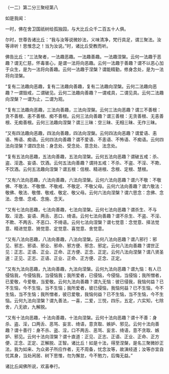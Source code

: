   （一二）第二分三聚经第八

  如是我闻：

  一时，佛在舍卫国祇树给孤独园，与大比丘众千二百五十人俱。

  尔时，世尊告诸比丘：“我与汝等说微妙法，义味清净，梵行具足，谓三聚法。汝等谛听！思惟念之！当为汝说。”时，诸比丘受教而听。

  佛告比丘：“三法聚者，一法趣恶趣。一法趣善趣。一法趣涅槃。云何一法趣于恶趣？谓无仁慈，怀毒害心，是谓一法将向恶趣。云何一法趣于善趣？谓不以恶心加于众生，是为一法将向善趣。云何一法趣于涅槃？谓能精勤，修身念处，是为一法将向涅槃。

  “复有二法趣向恶趣，复有二法趣向善趣，复有二法趣向涅槃。云何二法趣向恶趣？一谓毁戒，二谓破见。云何二法趣向善趣？一谓戒具，二谓见具。云何二法趣向涅槃？一谓为止，二谓为观。

  “复有三法趣向恶趣，三法向善趣，三法向涅槃。云何三法向恶趣？谓三不善根：贪不善根、恚不善根、痴不善根。云何三法向善趣？谓三善根：无贪善根、无恚善根、无痴善根。云何三法趣向涅槃？谓三三昧：空三昧、无相三昧、无作三昧。

  “又有四法趣向恶趣，四法向善趣，四法向涅槃。云何四法向恶趣？谓爱语、恚语、怖语、痴语。云何四法向善趣？谓不爱语、不恚语、不怖语、不痴语。云何四法向涅槃？谓四念处：身念处、受念处、意念处、法念处。

  “复有五法向恶趣，五法向善趣，五法向涅槃。云何五法向恶趣？谓破五戒：杀、盗、淫逸、妄语、饮酒。云何五法向善趣？谓持五戒：不杀、不盗、不淫、不欺、不饮酒。云何五法趣向涅槃？谓五根：信根、精进根、念根、定根、慧根。

  “又有六法向恶趣，六法向善趣，六法向涅槃。云何六法向恶趣？谓六不敬：不敬佛、不敬法、不敬僧、不敬戒、不敬定、不敬父母。云何六法向善趣？谓六敬法：敬佛、敬法、敬僧、敬戒、敬定、敬父母。云何六法向涅槃？谓六思念：念佛、念法、念僧、念戒、念施、念天。

  “又有七法向恶趣，七法向善趣，七法向涅槃。云何七法向恶趣？谓杀生、不与取、淫逸、妄语、两舌、恶口、绮语。云何七法向善趣？谓不杀生、不盗、不淫、不欺、不两舌、不恶口、不绮语。云何七法向涅槃？谓七觉意：念觉意、择法觉意、精进觉意、猗觉意、定觉意、喜觉意、舍觉意。

  “又有八法向恶趣，八法向善趣，八法向涅槃。云何八法向恶趣？谓八邪行：邪见、邪志、邪语、邪业、邪命、邪方便、邪念、邪定。云何八法向善趣？谓世正见：正志、正语、正业、正命、正方便、正念、正定。云何八法向涅槃？谓八贤圣道：正见、正志、正语、正业、正命、正方便、正念、正定。

  “又有九法向恶趣，九法向善趣，九法向涅槃。云何九法向恶趣？谓九恼：有人已侵恼我，今侵恼我，当侵恼我；我所爱者，已侵恼，今侵恼，当侵恼；我所憎者，已爱敬，今爱敬，当爱敬。云何九法向善趣？谓九无恼：彼已侵我，我恼何益？已不生恼，今不生恼，当不生恼；我所爱者，彼已侵恼，我恼何益？已不生恼，今不生恼，当不生恼；我所憎者，彼已爱敬，我恼何益？已不生恼，当不生恼，今不生恼。云何九法向涅槃？谓九善法，一喜，二爱，三悦，四乐，五定，六实知，七除舍，八无欲，九解脱。

  “又有十法向恶趣，十法向善趣，十法向涅槃。云何十法向恶趣？谓十不善：身杀、盗、淫，口两舌、恶骂、妄言、绮语，意贪取、嫉妒、邪见。云何十法向善趣？谓十善行：身不杀、盗、淫，口不两舌、恶骂、妄言、绮语，意不贪取、嫉妒、邪见。云何十法向涅槃？谓十直道：正见、正志、正语、正业、正命、正方便、正念、正定、正解脱、正智。诸比丘！如是十法，得至涅槃，是名三聚微妙正法，我为如来、为众弟子所应作者，无不周备，忧念汝等，故演经道；汝等亦宜自忧其身，当处闲居、树下思惟，勿为懈怠，今不勉力，后悔无益。”

  诸比丘闻佛所说，欢喜奉行。

